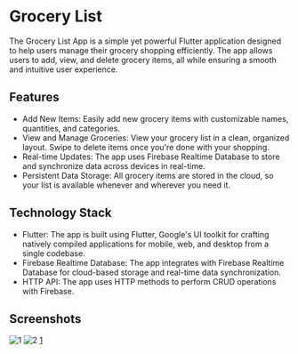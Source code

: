 # Grocery List

The Grocery List App is a simple yet powerful Flutter application designed to help users manage their grocery shopping efficiently. The app allows users to add, view, and delete grocery items, all while ensuring a smooth and intuitive user experience.

## Features
- Add New Items: Easily add new grocery items with customizable names, quantities, and categories.
- View and Manage Groceries: View your grocery list in a clean, organized layout. Swipe to delete items once you're done with your shopping.
- Real-time Updates: The app uses Firebase Realtime Database to store and synchronize data across devices in real-time.
- Persistent Data Storage: All grocery items are stored in the cloud, so your list is available whenever and wherever you need it.

## Technology Stack
- Flutter: The app is built using Flutter, Google's UI toolkit for crafting natively compiled applications for mobile, web, and desktop from a single codebase.
- Firebase Realtime Database: The app integrates with Firebase Realtime Database for cloud-based storage and real-time data synchronization.
- HTTP API: The app uses HTTP methods to perform CRUD operations with Firebase.

## Screenshots

![1](https://github.com/user-attachments/assets/ada9e916-9615-4be2-8735-83a09a6b9674)
![2](https://github.com/user-attachments/assets/7ccae915-7dc6-477e-85b2-16947caa6b51)
[1](https://github.com/user-attachments/assets/89add024-53a0-4936-ba4e-84ee789b03bd)


